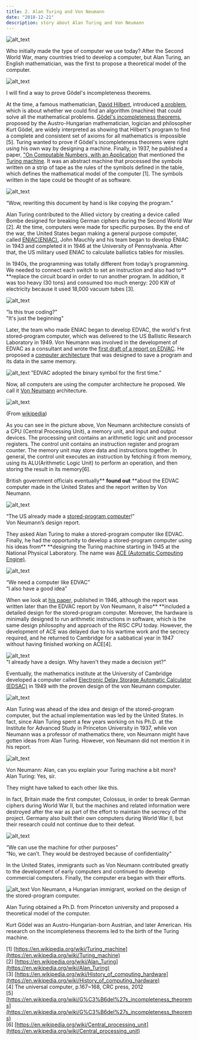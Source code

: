 ```yaml
---
title: 2. Alan Turing and Von Neumann
date: "2018-12-21"
description: story about Alan Turing and Von Neumann
---
```



![alt_text](images/image1.png "image_tooltip")

Who initially made the type of computer we use today? After the Second World War,  many countries tried to develop a computer, but Alan Turing, an English mathematician, was the first to propose a theoretical model of the computer.


![alt_text](images/image2.png "image_tooltip")


I will find a way to prove Gödel's incompleteness theorems.

At the time, a famous mathematician, [David Hilbert](https://en.wikipedia.org/wiki/David_Hilbert), introduced [a problem](https://en.wikipedia.org/wiki/Hilbert%27s_second_problem), which is about whether we could find an algorithm (machine) that could solve all the mathematical problems. [Gödel's incompleteness theorems](https://en.wikipedia.org/wiki/G%C3%B6del%27s_incompleteness_theorems), proposed by the Austro-Hungarian mathematician, logician and philosopher Kurt Gödel, are widely interpreted as showing that Hilbert's program to find a complete and consistent set of axioms for all mathematics is impossible [5]. Turing wanted to prove if Gödel's incompleteness theorems were right using his own way by designing a machine. Finally, in 1937, he published a paper, ["On Computable Numbers, with an Application](https://www.cs.virginia.edu/~robins/Turing_Paper_1936.pdf) that mentioned the [Turing machine](https://en.wikipedia.org/wiki/Turing_machine). It was an abstract machine that processed the symbols written on a strip of tape as the rules of the symbols defined in the table, which defines the mathematical model of the computer [1]. The symbols written in the tape could be thought of as software.




![alt_text](images/image3.png "image_tooltip")

“Wow, rewriting this document by hand is like copying the program.”

Alan Turing contributed to the Allied victory by creating a device called Bombe designed for breaking German ciphers during the Second World War [2]. At the time, computers were made for specific purposes. By the end of the war, the United States began making a general purpose computer, called [ENIAC(ENIAC).](https://ko.wikipedia.org/wiki/%EC%97%90%EB%8B%88%EC%95%85) John Mauchly and his team began to develop ENIAC in 1943 and completed it in 1946 at the University of Pennsylvania. After that, the US military used ENIAC to calculate ballistics tables for missiles. 

In 1940s, the programming was totally different from today’s programming. We needed to connect each switch to set an instruction and also had to** **replace the circuit board in order to run another program. In addition, it was too heavy (30 tons) and consumed too much energy: 200 KW of electricity because it used 18,000 vacuum tubes [3].




![alt_text](images/image4.png "image_tooltip")

“Is this true coding?” \
"It's just the beginning"

Later, the team who made ENIAC began to develop EDVAC, the world's first stored-program computer, which was delivered to the US Ballistic Research Laboratory in 1949. Von Neumann was involved in the development of EDVAC as a consultant and wrote the [first draft of a report on EDVAC](http://www.virtualtravelog.net/wp/wp-content/media/2003-08-TheFirstDraft.pdf). He proposed a [computer architecture](https://en.wikipedia.org/wiki/Computer_architecture) that was designed to save a program and its data in the same memory.




![alt_text](images/image5.png "image_tooltip")
”EDVAC adopted the binary symbol for the first time.”

Now, all computers are using the computer architecture he proposed. We call it [Von Neumann](https://ko.wikipedia.org/wiki/%ED%8F%B0_%EB%85%B8%EC%9D%B4%EB%A7%8C_%EA%B5%AC%EC%A1%B0) architecture.




![alt_text](images/image6.png "image_tooltip")


(From [wikipedia](https://en.wikipedia.org/wiki/Von_Neumann_architecture#/media/File:Von_Neumann_Architecture.svg))

As you can see in the picture above, Von Neumann architecture consists of a CPU (Central Processing Unit), a memory unit, and input and output devices. The processing unit contains an arithmetic logic unit and processor registers. The control unit contains an instruction register and program counter. The memory unit may store data and instructions together. In general, the control unit executes an instruction by fetching it from memory, using its ALU(Arithmetic Logic Unit) to perform an operation, and then storing the result in its memory[6].

British government officials eventually** **found out** **about the EDVAC computer made in the United States and the report written by Von Neumann.

![alt_text](images/image7.png "image_tooltip")


“The US already made a [stored-program computer](https://en.wikipedia.org/wiki/Stored-program_computer)!” \
Von Neumann’s design report.

They asked Alan Turing to make a stored-program computer like EDVAC. Finally, he had the opportunity to develop a stored-program computer using his ideas from** **​​designing the Turing machine starting in 1945 at the National Physical Laboratory. The name was [ACE (Automatic Computing Engine)](https://en.wikipedia.org/wiki/Automatic_Computing_Engine).




![alt_text](images/image8.png "image_tooltip")


“We need a computer like EDVAC” \
“I also have a good idea”

When we look at [his paper,](https://www.amazon.com/Turings-Report-1946-Other-Papers/dp/0262031140) published in 1946, although the report was written later than the EDVAC report by Von Neumann, it also** **included a detailed design for the stored-program computer. Moreover, the hardware is minimally designed to run arithmetic instructions in software, which is the same design philosophy and approach of the RISC CPU today. However, the development of ACE was delayed due to his wartime work and the secrecy required, and he returned to Cambridge for a sabbatical year in 1947 without having finished working on ACE[4].


![alt_text](images/image9.png "image_tooltip")
 \
"I already have a design. Why haven't they made a decision yet?"

Eventually, the mathematics institute at the University of Cambridge developed a computer called [Electronic Delay Storage Automatic Calculator (EDSAC)](https://ko.wikipedia.org/wiki/%EC%97%90%EB%93%9C%EC%82%AD) in 1949 with the proven design of the von Neumann computer.



![alt_text](images/image10.png "image_tooltip")


Alan Turing was ahead of the idea and design of the stored-program computer, but the actual implementation was led by the United States. In fact, since Alan Turing spent a few years working on his Ph.D. at the Institute for Advanced Study in Princeton University in 1937, while von Neumann was a professor of mathematics there, von Neumann might have gotten ideas from Alan Turing. However, von Neumann did not mention it in his report.



![alt_text](images/image11.png "image_tooltip")


Von Neumann: Alan, can you explain your Turing machine a bit more? \
Alan Turing: Yes, sir.

They might have talked to each other like this.

In fact, Britain made the first computer, Colossus, in order to break German ciphers during World War II, but the machines and related information were destroyed after the war as part of the effort to maintain the secrecy of the project. Germany also built their own computers during World War II, but their research could not continue due to their defeat.



![alt_text](images/image12.png "image_tooltip")


“We can use the machine for other purposes” \
“No, we can’t. They would be destroyed because of confidentiality”

In the United States, immigrants such as Von Neumann contributed greatly to the development of early computers and continued to develop commercial computers. Finally, the computer era began with their efforts.

![alt_text](images/image13.png "image_tooltip")
Von Neumann, a Hungarian immigrant, worked on the design of the stored-program computer.

Alan Turing obtained a Ph.D. from Princeton university and proposed a theoretical model of the computer.

Kurt Gödel was an Austro-Hungarian-born Austrian, and later American. His research on the incompleteness theorems led to the birth of the Turing machine.

[1] [https://en.wikipedia.org/wiki/Turing_machine](https://en.wikipedia.org/wiki/Turing_machine) \
[2] [https://en.wikipedia.org/wiki/Alan_Turing](https://en.wikipedia.org/wiki/Alan_Turing) \
[3] [https://en.wikipedia.org/wiki/History_of_computing_hardware](https://en.wikipedia.org/wiki/History_of_computing_hardware) \
[4] The universal computer, p.167~168, CRC press, 2012 \
[5] [https://en.wikipedia.org/wiki/G%C3%B6del%27s_incompleteness_theorems](https://en.wikipedia.org/wiki/G%C3%B6del%27s_incompleteness_theorems) \
[6] [https://en.wikipedia.org/wiki/Central_processing_unit](https://en.wikipedia.org/wiki/Central_processing_unit)
